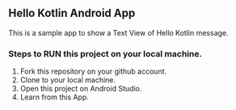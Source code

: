 ## Hello Kotlin Android App

This is a sample app to show a Text View of Hello Kotlin message.

### Steps to RUN this project on your local machine.

1. Fork this repository on your github account.
2. Clone to your local machine.
3. Open this project on Android Studio.
4. Learn from this App.
